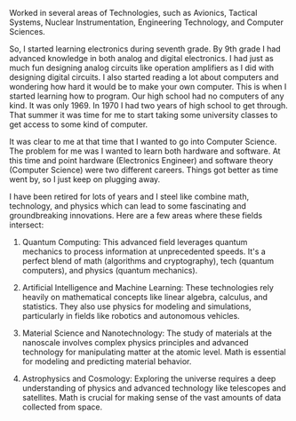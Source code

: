 Worked in several areas of Technologies, such as Avionics, Tactical Systems, Nuclear Instrumentation, Engineering Technology, and Computer Sciences. 

So, I started learning electronics during seventh grade. By 9th grade I had advanced knowledge in both analog and digital electronics. I had just as much fun designing analog circuits like operation amplifiers as I did with designing digital circuits. I also started reading a lot about computers and wondering how hard it would be to make your own computer. This is when I started learning how to program.  Our high school had no computers of any kind. It was only 1969.  In 1970 I had two years of high school to get through. That summer it was time for me to start taking some university classes to get access to some kind of computer.

It was clear to me at that time that I wanted to go into Computer Science. The problem for me was I wanted to learn both hardware and software. At this time and point hardware (Electronics Engineer) and software theory (Computer Science) were two different careers. Things got better as time went by, so I just keep on plugging away.

I have been retired for lots of years and I steel like combine math, technology, and physics which can lead to some fascinating and groundbreaking innovations. Here are a few areas where these fields intersect:

1. Quantum Computing: This advanced field leverages quantum mechanics to process information at unprecedented speeds. It's a perfect blend of math (algorithms and cryptography), tech (quantum computers), and physics (quantum mechanics).

2. Artificial Intelligence and Machine Learning: These technologies rely heavily on mathematical concepts like linear algebra, calculus, and statistics. They also use physics for modeling and simulations, particularly in fields like robotics and autonomous vehicles.

3. Material Science and Nanotechnology: The study of materials at the nanoscale involves complex physics principles and advanced technology for manipulating matter at the atomic level. Math is essential for modeling and predicting material behavior.

4. Astrophysics and Cosmology: Exploring the universe requires a deep understanding of physics and advanced technology like telescopes and satellites. Math is crucial for making sense of the vast amounts of data collected from space.
